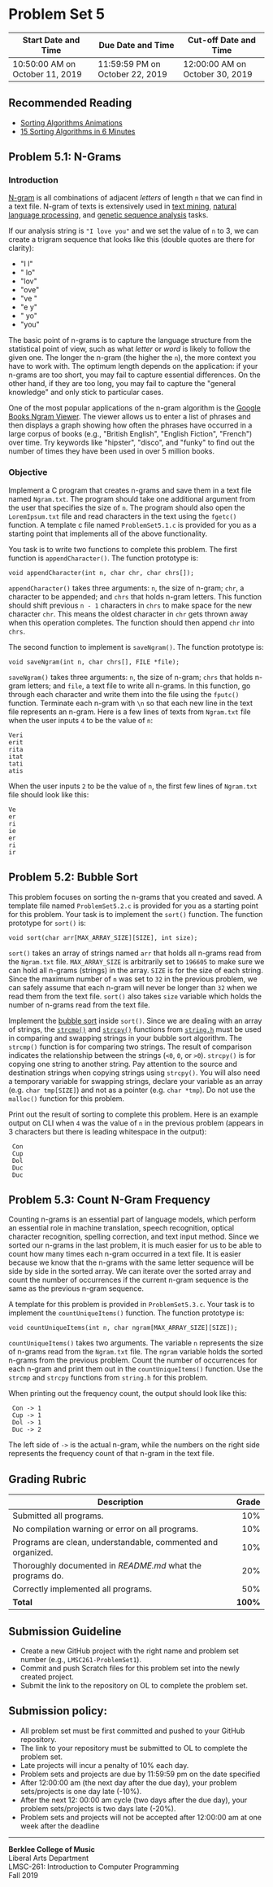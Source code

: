 # Problem Set 5

Start Date and Time| Due Date and Time | Cut-off Date and Time |
---|---|---|
10:50:00 AM on October 11, 2019 | 11:59:59 PM on October 22, 2019 | 12:00:00 AM on October 30, 2019 |

## Recommended Reading 
- [Sorting Algorithms Animations](https://www.toptal.com/developers/sorting-algorithms)
- [15 Sorting Algorithms in 6 Minutes](https://www.youtube.com/watch?v=kPRA0W1kECg)

## Problem 5.1: N-Grams
### Introduction
[N-gram](https://en.wikipedia.org/wiki/N-gram) is all combinations of adjacent *letters* of length `n` that we can find in a text file. N-gram of texts is extensively used in [text mining](https://en.wikipedia.org/wiki/Text_mining), [natural language processing](https://en.wikipedia.org/wiki/Natural_language_processing), and [genetic sequence analysis](https://en.wikipedia.org/wiki/Sequence_analysis) tasks.

If our analysis string is `"I love you"` and we set the value of `n` to 3, we can create a trigram sequence that looks like this (double quotes are there for clarity):

- "I l"
- " lo"
- "lov"
- "ove"
- "ve "
- "e y"
- " yo"
- "you"

The basic point of n-grams is to capture the language structure from the statistical point of view, such as what *letter* or *word* is likely to follow the given one. The longer the n-gram (the higher the `n`), the more context you have to work with. The optimum length depends on the application: if your n-grams are too short, you may fail to capture essential differences. On the other hand, if they are too long, you may fail to capture the "general knowledge" and only stick to particular cases.

One of the most popular applications of the n-gram algorithm is the [Google Books Ngram Viewer](https://books.google.com/ngrams). The viewer allows us to enter a list of phrases and then displays a graph showing how often the phrases have occurred in a large corpus of books (e.g., "British English", "English Fiction", "French") over time. Try keywords like "hipster", "disco", and "funky" to find out the number of times they have been used in over 5 million books. 

### Objective
Implement a C program that creates n-grams and save them in a text file named `Ngram.txt`. The program should take one additional argument from the user that specifies the size of `n`. The program should also open the `LoremIpsum.txt` file and read characters in the text using the `fgetc()` function. A template c file named `ProblemSet5.1.c` is provided for you as a starting point that implements all of the above functionality. 

You task is to write two functions to complete this problem. The first function is `appendCharacter()`. The function prototype is:

    void appendCharacter(int n, char chr, char chrs[]);

`appendCharacter()` takes three arguments: `n`, the size of n-gram; `chr`, a character to be appended; and `chrs` that holds n-gram letters. This function should shift previous `n - 1` characters in `chrs` to make space for the new character `chr`. This means the oldest character in `chr` gets thrown away when this operation completes. The function should then append `chr` into `chrs`. 

The second function to implement is `saveNgram()`. The function prototype is: 

    void saveNgram(int n, char chrs[], FILE *file);

`saveNgram()` takes three arguments: `n`, the size of n-gram; `chrs` that holds n-gram letters; and `file`, a text file to write all n-grams. In this function, go through each character and write them into the file using the `fputc()` function. Terminate each n-gram with `\n` so that each new line in the text file represents an n-gram. Here is a few lines of texts from `Ngram.txt` file when the user inputs `4` to be the value of `n`:

    Veri
    erit
    rita
    itat
    tati
    atis

When the user inputs `2` to be the value of `n`, the first few lines of `Ngram.txt` file should look like this:

    Ve
    er
    ri
    ie
    er
    ri
    ir

## Problem 5.2: Bubble Sort
This problem focuses on sorting the n-grams that you created and saved. A template file named `ProblemSet5.2.c` is provided for you as a starting point for this problem. Your task is to implement the `sort()` function. The function prototype for `sort()` is:

    void sort(char arr[MAX_ARRAY_SIZE][SIZE], int size);

`sort()` takes an array of strings named `arr` that holds all n-grams read from the `Ngram.txt` file. `MAX_ARRAY_SIZE` is arbitrarily set to `196605` to make sure we can hold all n-grams (strings) in the array. `SIZE` is for the size of each string. Since the maximum number of `n` was set to `32` in the previous problem, we can safely assume that each n-gram will never be longer than `32` when we read them from the text file. `sort()` also takes `size` variable which holds the number of n-grams read from the text file.

Implement the [bubble sort](https://en.wikipedia.org/wiki/Bubble_sort) inside `sort()`. Since we are dealing with an array of strings, the [`strcmp()`](http://www.cplusplus.com/reference/cstring/strcmp/) and [`strcpy()`](http://www.cplusplus.com/reference/cstring/strcpy/?kw=strcpy) functions from [`string.h`](http://www.cplusplus.com/reference/cstring/) must be used in comparing and swapping strings in your bubble sort algorithm. The `strcmp()` function is for comparing two strings. The result of comparison indicates the relationship between the strings (`<0`, `0`, or `>0`). `strcpy()` is for copying one string to another string. Pay attention to the source and destination strings when copying strings using `strcpy()`. You will also need a temporary variable for swapping strings, declare your variable as an array (e.g. `char tmp[SIZE]`) and not as a pointer (e.g. `char *tmp`). Do not use the `malloc()` function for this problem.

Print out the result of sorting to complete this problem. Here is an example output on CLI when `4` was the value of `n` in the previous problem (appears in 3 characters but there is leading whitespace in the output):

     Con
     Cup
     Dol
     Duc
     Duc

## Problem 5.3: Count N-Gram Frequency
Counting n-grams is an essential part of language models, which perform an essential role in machine translation, speech recognition, optical character recognition, spelling correction, and text input method. Since we sorted our n-grams in the last problem, it is much easier for us to be able to count how many times each n-gram occurred in a text file. It is easier because we know that the n-grams with the same letter sequence will be side by side in the sorted array. We can iterate over the sorted array and count the number of occurrences if the current n-gram sequence is the same as the previous n-gram sequence.

A template for this problem is provided in `ProblemSet5.3.c`. Your task is to implement the `countUniqueItems()` function. The function prototype is:

    void countUniqueItems(int n, char ngram[MAX_ARRAY_SIZE][SIZE]);

`countUniqueItems()` takes two arguments. The variable `n` represents the size of n-grams read from the `Ngram.txt` file. The `ngram` variable holds the sorted n-grams from the previous problem. Count the number of occurrences for each n-gram and print them out in the `countUniqueItems()` function. Use the `strcmp` and `strcpy` functions from `string.h` for this problem. 

When printing out the frequency count, the output should look like this:

     Con -> 1
     Cup -> 1
     Dol -> 1
     Duc -> 2

The left side of `->` is the actual n-gram, while the numbers on the right side represents the frequency count of that n-gram in the text file.

## Grading Rubric
Description|Grade
---|---:|
Submitted all programs.|10%
No compilation warning or error on all programs.| 10%
Programs are clean, understandable, commented and organized. | 10%
Thoroughly documented in *README.md* what the programs do. | 20%
Correctly implemented all programs.| 50%
**Total** | **100%**

## Submission Guideline
- Create a new GitHub project with the right name and problem set number (e.g., `LMSC261-ProblemSet1`).
- Commit and push Scratch files for this problem set into the newly created project.
- Submit the link to the repository on OL to complete the problem set.

## Submission policy:
- All problem set must be first committed and pushed to your GitHub repository. 
- The link to your repository must be submitted to OL to complete the problem set.
- Late projects will incur a penalty of 10% each day.
- Problem sets and projects are due by 11:59:59 pm on the date specified
- After 12:00:00 am (the next day after the due day), your problem sets/projects is one day late (-10%).
- After the next 12: 00:00 am cycle (two days after the due day), your problem sets/projects is two days late (-20%).
- Problem sets and projects will not be accepted after 12:00:00 am at one week after the deadline

---  
**Berklee College of Music**    
Liberal Arts Department  
LMSC-261: Introduction to Computer Programming  
Fall 2019